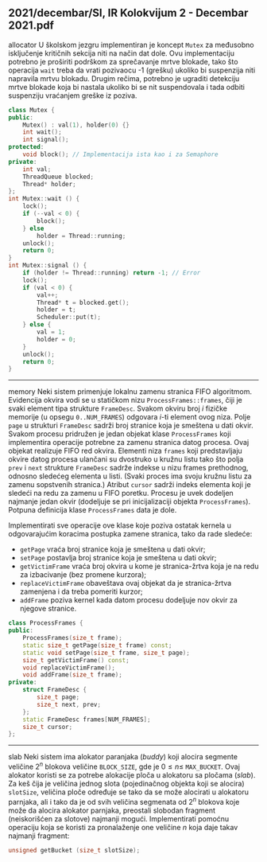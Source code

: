 2021/decembar/SI, IR Kolokvijum 2 - Decembar 2021.pdf
--------------------------------------------------------------------------------
allocator
U školskom jezgru implementiran je koncept `Mutex` za međusobno isključenje kritičnih sekcija niti na način dat dole. Ovu implementaciju potrebno je proširiti podrškom za sprečavanje mrtve blokade, tako što operacija `wait` treba da vrati pozivaocu -1 (grešku) ukoliko bi suspenzija niti napravila mrtvu blokadu. Drugim rečima, potrebno je ugraditi detekciju mrtve blokade koja bi nastala ukoliko bi se nit suspendovala i tada odbiti suspenziju vraćanjem greške iz poziva.
```cpp
class Mutex {
public:
    Mutex() : val(1), holder(0) {}
    int wait();
    int signal();
protected:
    void block(); // Implementacija ista kao i za Semaphore
private:
    int val;
    ThreadQueue blocked;
    Thread* holder;
};
int Mutex::wait () {
    lock();
    if (--val < 0) {
        block();
    } else
        holder = Thread::running;
    unlock();
    return 0;
}
int Mutex::signal () {
    if (holder != Thread::running) return -1; // Error
    lock();
    if (val < 0) {
        val++;
        Thread* t = blocked.get();
        holder = t;
        Scheduler::put(t);
    } else {
        val = 1;
        holder = 0;
    }
    unlock();
    return 0;
}
```

--------------------------------------------------------------------------------
memory
Neki sistem primenjuje lokalnu zamenu stranica FIFO algoritmom. Evidencija okvira vodi se u statičkom nizu `ProcessFrames::frames`, čiji je svaki element tipa strukture `FrameDesc`. Svakom okviru broj *i* fizičke memorije (u opsegu `0..NUM_FRAMES`) odgovara *i*-ti element ovog niza. Polje `page` u strukturi `FrameDesc` sadrži broj stranice koja je smeštena u dati okvir. Svakom procesu pridružen je jedan objekat klase `ProcessFrames` koji implementira operacije potrebne za zamenu stranica datog procesa. Ovaj objekat realizuje FIFO red okvira. Elementi niza `frames` koji predstavljaju okvire datog procesa ulančani su dvostruko u kružnu listu tako što polja `prev` i `next` strukture `FrameDesc` sadrže indekse u nizu frames prethodnog, odnosno sledećeg elementa u listi. (Svaki proces ima svoju kružnu listu za zamenu sopstvenih stranica.) Atribut `cursor` sadrži indeks elementa koji je sledeći na redu za zamenu u FIFO poretku. Procesu je uvek dodeljen najmanje jedan okvir (dodeljuje se pri inicijalizaciji objekta `ProcessFrames`). Potpuna definicija klase `ProcessFrames` data je dole.

Implementirati sve operacije ove klase koje poziva ostatak kernela u odgovarajućim koracima postupka zamene stranica, tako da rade sledeće:

- `getPage` vraća broj stranice koja je smeštena u dati okvir;
- `setPage` postavlja broj stranice koja je smeštena u dati okvir;
- `getVictimFrame` vraća broj okvira u kome je stranica-žrtva koja je na redu za izbacivanje (bez promene kurzora);
- `replaceVictimFrame` obaveštava ovaj objekat da je stranica-žrtva zamenjena i da treba pomeriti kurzor;
- `addFrame` poziva kernel kada datom procesu dodeljuje nov okvir za njegove stranice.

```cpp
class ProcessFrames {
public:
    ProcessFrames(size_t frame);
    static size_t getPage(size_t frame) const;
    static void setPage(size_t frame, size_t page);
    size_t getVictimFrame() const;
    void replaceVictimFrame();
    void addFrame(size_t frame);
private:
    struct FrameDesc {
        size_t page;
        size_t next, prev;
    };
    static FrameDesc frames[NUM_FRAMES];
    size_t cursor;
};
```

--------------------------------------------------------------------------------
slab
Neki sistem ima alokator paranjaka (*buddy*) koji alocira segmente veličine $2^n$ blokova veličine `BLOCK_SIZE`, gde je $0 \leq n \leq$ `MAX_BUCKET`. Ovaj alokator koristi se za potrebe alokacije ploča u alokatoru sa pločama (*slab*). Za keš čija je veličina jednog slota (pojedinačnog objekta koji se alocira) `slotSize`, veličina ploče određuje se tako da se može alocirati u alokatoru parnjaka, ali i tako da je od svih veličina segmenata od $2^n$ blokova koje može da alocira alokator parnjaka, preostali slobodan fragment (neiskorišćen za slotove) najmanji mogući. Implementirati pomoćnu operaciju koja se koristi za pronalaženje one veličine $n$ koja daje takav najmanji fragment:
```cpp
unsigned getBucket (size_t slotSize);
```

